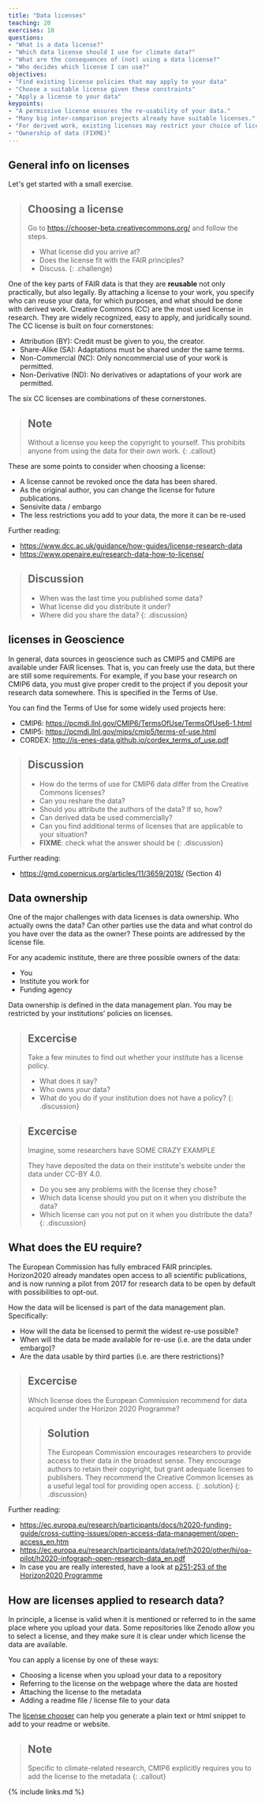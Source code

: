 ```yaml
---
title: "Data licenses"
teaching: 20
exercises: 10
questions:
- "What is a data license?"
- "Which data license should I use for climate data?"
- "What are the consequences of (not) using a data license?"
- "Who decides which license I can use?"
objectives:
- "Find existing license policies that may apply to your data"
- "Choose a suitable license given these constraints"
- "Apply a license to your data"
keypoints:
- "A permissive license ensures the re-usability of your data."
- "Many big inter-comparison projects already have suitable licenses."
- "For derived work, existing licenses may restrict your choice of license."
- "Ownership of data (FIXME)"
---
```


General info on licenses
------------------------

Let's get started with a small exercise.

> ## Choosing a license
> Go to <https://chooser-beta.creativecommons.org/> and follow the steps.
>
>- What license did you arrive at?
>- Does the license fit with the FAIR principles?
>- Discuss.
{: .challenge}

One of the key parts of FAIR data is that they are **reusable** not only practically, but also legally. By attaching a license to your work, you specify who can reuse your data, for which purposes, and what should be done with derived work. Creative Commons (CC) are the most used license in research. They are widely recognized, easy to apply, and juridically sound. The CC license is built on four cornerstones:

- Attribution (BY): Credit must be given to you, the creator.
- Share-Alike (SA): Adaptations must be shared under the same terms.
- Non-Commercial (NC): Only noncommercial use of your work is permitted.
- Non-Derivative (ND): No derivatives or adaptations of your work are permitted.

The six CC licenses are combinations of these cornerstones.

> ## Note
> Without a license you keep the copyright to yourself. This prohibits anyone from using the data for their own work.
{: .callout}

These are some points to consider when choosing a license:

- A license cannot be revoked once the data has been shared.
- As the original author, you can change the license for future publications.
- Sensivite data / embargo
- The less restrictions you add to your data, the more it can be re-used

Further reading:
- <https://www.dcc.ac.uk/guidance/how-guides/license-research-data>
- <https://www.openaire.eu/research-data-how-to-license/>

> ## Discussion
>- When was the last time you published some data?
>- What license did you distribute it under?
>- Where did you share the data?
{: .discussion}

licenses in Geoscience
----------------------

In general, data sources in geoscience such as CMIP5 and CMIP6 are available under FAIR licenses. That is, you can freely use the data, but there are still some requirements. For example, if you base your research on CMIP6 data, you must give proper credit to the project if you deposit your research data somewhere. This is specified in the Terms of Use.

You can find the Terms of Use for some widely used projects here:

- CMIP6: <https://pcmdi.llnl.gov/CMIP6/TermsOfUse/TermsOfUse6-1.html>
- CMIP5: <https://pcmdi.llnl.gov/mips/cmip5/terms-of-use.html>
- CORDEX: <http://is-enes-data.github.io/cordex_terms_of_use.pdf>

>## Discussion
>- How do the terms of use for CMIP6 data differ from the Creative Commons licenses?
>- Can you reshare the data?
>- Should you attribute the authors of the data? If so, how?
>- Can derived data be used commercially?
>- Can you find additional terms of licenses that are applicable to your situation?
>- **FIXME**: check what the answer should be
{: .discussion}

Further reading:
- <https://gmd.copernicus.org/articles/11/3659/2018/> (Section 4)

Data ownership
--------------

One of the major challenges with data licenses is data ownership. Who actually owns the data? Can other parties use the data and what control do you have over the data as the owner? These points are addressed by the license file.

For any academic institute, there are three possible owners of the data:
- You
- Institute you work for
- Funding agency

Data ownership is defined in the data management plan. You may be restricted by your institutions’ policies on licenses.

> ## Excercise
>Take a few minutes to find out whether your institute has a license policy.
>
>- What does it say?
>- Who owns *your* data?
>- What do you do if your institution does not have a policy?
{: .discussion}

> ## Excercise
> Imagine, some researchers have SOME CRAZY EXAMPLE
>
> They have deposited the data on their institute's website under the data under CC-BY 4.0.
>
>- Do you see any problems with the license they chose?
>- Which data license should you put on it when you distribute the data?
>- Which license can you not put on it when you distribute the data?
{: .discussion}

What does the EU require?
-------------------------

The European Commission has fully embraced FAIR principles. Horizon2020 already mandates open access to all scientific publications, and is now running a pilot from 2017 for research data to be open by default with possibilities to opt-out.

How the data will be licensed is part of the data management plan. Specifically:

- How will the data be licensed to permit the widest re-use possible?
- When will the data be made available for re-use (i.e. are the data under embargo)?
- Are the data usable by third parties (i.e. are there restrictions)?

> ## Excercise
>Which license does the European Commission recommend for data acquired under the Horizon 2020 Programme?
>
>> ## Solution
>>The European Commission encourages researchers to provide access to their data in the broadest sense.
>>They encourage authors to retain their copyright, but grant adequate licenses to publishers.
>>They recommend the Creative Common licenses as a useful legal tool for providing open access.
>{: .solution}
{: .discussion}

Further reading:
- <https://ec.europa.eu/research/participants/docs/h2020-funding-guide/cross-cutting-issues/open-access-data-management/open-access_en.htm>
- <https://ec.europa.eu/research/participants/data/ref/h2020/other/hi/oa-pilot/h2020-infograph-open-research-data_en.pdf>
- In case you are really interested, have a look at [p251-253 of the Horizon2020 Programme](https://ec.europa.eu/research/participants/data/ref/h2020/grants_manual/amga/h2020-amga_en.pdf)

How are licenses applied to research data?
------------------------------------------

In principle, a license is valid when it is mentioned or referred to in the same place where you upload your data. Some repositories like Zenodo allow you to select a license, and they make sure it is clear under which license the data are available.

You can apply a license by one of these ways:

- Choosing a license when you upload your data to a repository
- Referring to the license on the webpage where the data are hosted
- Attaching the license to the metadata
- Adding a readme file / license file to your data

The [license chooser](https://chooser-beta.creativecommons.org/) can help you generate a plain text or html snippet to add to your readme or website.

> ## Note
> Specific to climate-related research, CMIP6 explicitly requires you to add the license to the metadata
{: .callout}

{% include links.md %}
